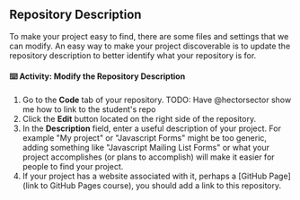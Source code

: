 ## Repository Description

To make your project easy to find, there are some files and settings that we can modify. An easy way to make your project discoverable is to update the repository description to better identify what your repository is for.

#### :keyboard: Activity: Modify the Repository Description

1. Go to the **Code** tab of your repository.
TODO: Have @hectorsector show me how to link to the student's repo
1. Click the **Edit** button located on the right side of the repository. 
1. In the **Description** field, enter a useful description of your project. For example "My project" or "Javascript Forms" might be too generic, adding something like "Javascript Mailing List Forms" or what your project accomplishes (or plans to accomplish) will make it easier for people to find your project.
1. If your project has a website associated with it, perhaps a [GitHub Page](link to GitHub Pages course), you should add a link to this repository. 